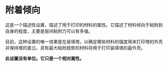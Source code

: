附着倾向
====
这是一个描述性设置，描述了用于打印的材料的属性。它描述了材料倾向于粘附到自身的程度，主要是层间粘附力可以有多强。

目前，这种设置的唯一效果是在装填塔，以确定哪些材料的强度用来打印塔的外壳并保持塔的直立。具有最大粘附趋势的材料将用于打印装填塔的最外壳。

**此设置没有单位。它只是一个相对属性。**
